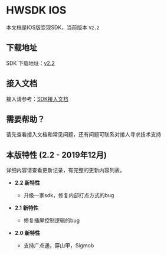 # HWSDK IOS 

本文档是IOS版变现SDK，当前版本 `V2.2`

## 下载地址

SDK 下载地址：[v2.2](https://github.com/artwl/hwsdk_ios/releases/tag/V2.2)

## 接入文档

接入请参考：[SDK接入文档](https://github.com/artwl/hwsdk_ios/wiki/SDK%E6%8E%A5%E5%85%A5%E6%96%87%E6%A1%A3)

## 需要帮助？

请先查看接入文档和常见问题，还有问题可联系对接人寻求技术支持

## 本版特性 (2.2 - 2019年12月)

详细内容请查看更新记录，有完整的更新内容列表。

- **2.2 新特性**
  - 升级一家sdk，修复内部打点方式的bug

- **2.1 新特性**
  - 修复插屏控制逻辑的bug

- **2.0 新特性**
  - 支持广点通，穿山甲，Sigmob
